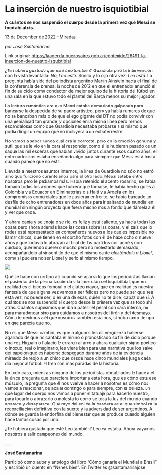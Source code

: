 # La inserción de nuestro isquiotibial

**A cuántos se nos suspendió el cuerpo desde la primera vez que Messi se tocó ahí atrás.**

13 de December de 2022 - Miradas

_por José Santamarina_

Link original: https://laagenda.buenosaires.gob.ar/contenido/26491-la-insercion-de-nuestro-isquiotibial



*¿Te hubiera gustado que esté Leo también?* Guardiola pisó la intervención con la vista levantada: *No, Leo está.* Sonrió y lo dijo otra vez: *Leo está.* La pregunta había sido del periodista argentino Martín Ainstein hacia el final de la conferencia de prensa, la noche de 2012 en que el entrenador anunció el fin de su ciclo como conductor del mejor equipo de la historia del fútbol en una sala en la que estuvo todo el plantel del Barça menos su mejor jugador.




La lectura romántica era que Messi estaba demasiado golpeado para bancarse la despedida de su padre artístico, pero ya había rumores de que no se bancaban más o de que el ego gigante del DT no podía convivir con una genialidad tan grande, y opciones en la misma línea pero menos escandalosas como que Guardiola necesitaba probarse a sí mismo que podía dirigir un equipo que no incluyera a un extraterrestre.




No vamos a saber nunca cuál era la correcta, pero en la emoción genuina y sutil que se le vio en la cara al responder, como si le hubieran pasado de un saque las mil escenas que habían vivido juntos durante esos cuatro años, el entrenador nos estaba enseñando algo para siempre: que Messi está hasta cuando parece que no está.




Llevada a nuestros asuntos internos, la línea de Guardiola no sólo no entró sino que funcionó durante años para el otro lado: Messi estaba entre nosotros pero le pedíamos más. Había retenido el acento rosarino, se había tomado todos los aviones que hubiera que tomarse, le había hecho goles a Colombia y a Ecuador en Eliminatorias o a Haití y a Argelia en los compromisos comerciales que le pusieran enfrente, se había bancado un desfile de ocho entrenadores en doce años para ir saltando de mundial en mundial sin ningún proyecto que fuera mucho más a fondo que dársela a él y ver qué onda.




Y ahora canta y se enoja o se ríe, es feliz y está caliente, ya hacía todas las cosas pero ahora además hace las cosas sobre las cosas, y el país que lo rodea está representado en compañeros nuevos a los que es imposible no llamar chicos, que tienen en el corcho fotos con él de hace ocho o nueve años y que todavía lo abrazan al final de los partidos con acné y con cuidado, queriendo quererlo mucho pero no molestarlo demasiado, acompañándolo al sinsentido de que él mismo cante *alentándolo a Lionel*, como si pudiera no ser Lionel y serlo al mismo tiempo.




![](https://cdn.feater.me/files/images/741725/26275d88-e106-464d-9cb1-c7e95ff4d79e.jpeg)




Qué se hace con un tipo así cuando se agarra lo que los periodistas llaman el posterior de la pierna izquierda o la inserción del isquiotibial, que en realidad es el bíceps femoral o el glúteo mayor, que en realidad es nuestra fantasía de que alguna vez vamos a ser felices pero no puede ser que sea esta vez, no puede ser, o en una de esas, quién no te dice, capaz que sí. A cuántos se nos suspendió el cuerpo desde la primera vez que se tocó ahí atrás. Cuántos supusimos que iba a patear el penal con cara interna, no para maradonear sino para cuidarnos a nosotros del tirón y del desmayo. Cómo le decimos a él que nosotros también estamos, si hubo tanto tiempo en que parecía que no.




No es que Messi cambió, es que a algunos les da vergüenza haberse agarrado de que no cantaba el himno o pronosticado su fin de ciclo porque una vez Higuaín o Palacio le erraron al arco y ahora cualquier signo poético o inocuo, real o imaginario, les viene bien para una narrativa que los salve del papelón que es haberse despegado durante años de la evidencia mirando de reojo a un chico que desde hace cinco mundiales juega cada día mejor al fútbol: el tren con más paradas de la historia.




En todo caso, mientras ninguno de los periodistas obnubilados le hace a él la única pregunta que pareciera importar a esta hora, que es cómo está ese músculo, la pregunta que él nos vuelve a hacer a nosotros es cómo nos vamos a relacionar, de acá al domingo o para siempre, con la belleza. En qué lugar del cuerpo nos vamos a poner el tatuaje para hacerlo nuestro, para tocarlo o abrazarlo o molestarlo como se toca la luz del mundo cuando aparece y desaparece. Qué rayo del sol de la bandera es el que simboliza la reconciliación definitiva con la suerte y la adversidad de ser argentinos. A dónde se guarda la endorfina del bienestar que se produce cuando alguien hace tantas cosas por uno.




¿Te hubiera gustado que esté Leo también? Leo ya estaba. Ahora vayamos nosotros a salir campeones del mundo.




\_\_\_




**José Santamarina**




Participó como autor y antólogo del libro “Cómo ganarle el Mundial a Brasil” y escribió un cuento en “Nenes bien”. En Twitter es @santamarinajose



